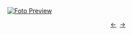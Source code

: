[![Foto Preview](preview/n417.avif)](https://20essentials.github.io/project-000-417)

<div align="center" style="display: flex; justify-content: center;">
  <a  href="https://github.com/20essentials/project-000-416" target="_blank">&#8592;</a>
  &nbsp;&nbsp;
  <a  href="https://github.com/20essentials/project-000-418" target="_blank">&#8594;</a>
</div>
